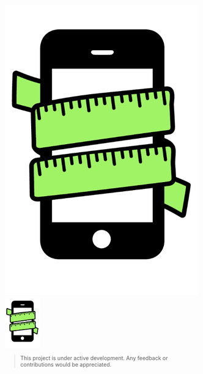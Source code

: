  ![alt text](assets/themobidev-logo-transparent.png)
 <img src="assets/themobidev-logo-transparent.png" width="90"/>
> This project is under active development. Any feedback or contributions would be appreciated.


